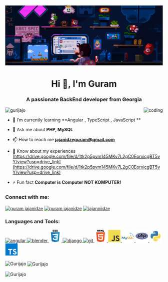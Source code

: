 ![logo](https://github.com/Gurijajo/Gurijajo/blob/main/Github%20banner.gif)
<h1 align="center">Hi 👋, I'm Guram</h1>
<h3 align="center">A passionate BackEnd developer from Georgia</h3>

<img align="right" alt="coding" widht="400"  src="https://media3.giphy.com/media/26tn33aiTi1jkl6H6/giphy.gif?cid=6c09b952k3p1rncrwb0i7mxi7fapvxcb4ds2wwv41126smyk&ep=v1_gifs_search&rid=giphy.gif&ct=g">

<p align="left"> <img src="https://komarev.com/ghpvc/?username=gurijajo&label=Profile%20views&color=0e75b6&style=flat" alt="gurijajo" /> </p>

- 🌱 I’m currently learning **Angular , TypeScript , JavaScript **

- 💬 Ask me about **PHP, MySQL**

- 📫 How to reach me **jajanidzeguram@gmail.com**

- 📄 Know about my experiences [https://drive.google.com/file/d/1tk2p5pvm145MKv7L2gC0EorxicgBT5vY/view?usp=drive_link](https://drive.google.com/file/d/1tk2p5pvm145MKv7L2gC0EorxicgBT5vY/view?usp=drive_link)

- ⚡ Fun fact **Computer is Computer NOT KOMPUTER!**

<h3 align="left">Connect with me:</h3>
<p align="left">
<a href="https://linkedin.com/in/guram jajanidze" target="blank"><img align="center" src="https://raw.githubusercontent.com/rahuldkjain/github-profile-readme-generator/master/src/images/icons/Social/linked-in-alt.svg" alt="guram jajanidze" height="30" width="40" /></a>
<a href="https://fb.com/guram jajanidze" target="blank"><img align="center" src="https://raw.githubusercontent.com/rahuldkjain/github-profile-readme-generator/master/src/images/icons/Social/facebook.svg" alt="guram jajanidze" height="30" width="40" /></a>
<a href="https://instagram.com/jajanniidze" target="blank"><img align="center" src="https://raw.githubusercontent.com/rahuldkjain/github-profile-readme-generator/master/src/images/icons/Social/instagram.svg" alt="jajanniidze" height="30" width="40" /></a>
</p>

<h3 align="left">Languages and Tools:</h3>
<p align="left"> <a href="https://angular.io" target="_blank" rel="noreferrer"> <img src="https://angular.io/assets/images/logos/angular/angular.svg" alt="angular" width="40" height="40"/> </a> <a href="https://www.blender.org/" target="_blank" rel="noreferrer"> <img src="https://download.blender.org/branding/community/blender_community_badge_white.svg" alt="blender" width="40" height="40"/> </a> <a href="https://www.w3schools.com/css/" target="_blank" rel="noreferrer"> <img src="https://raw.githubusercontent.com/devicons/devicon/master/icons/css3/css3-original-wordmark.svg" alt="css3" width="40" height="40"/> </a> <a href="https://www.djangoproject.com/" target="_blank" rel="noreferrer"> <img src="https://cdn.worldvectorlogo.com/logos/django.svg" alt="django" width="40" height="40"/> </a> <a href="https://git-scm.com/" target="_blank" rel="noreferrer"> <img src="https://www.vectorlogo.zone/logos/git-scm/git-scm-icon.svg" alt="git" width="40" height="40"/> </a> <a href="https://www.w3.org/html/" target="_blank" rel="noreferrer"> <img src="https://raw.githubusercontent.com/devicons/devicon/master/icons/html5/html5-original-wordmark.svg" alt="html5" width="40" height="40"/> </a> <a href="https://developer.mozilla.org/en-US/docs/Web/JavaScript" target="_blank" rel="noreferrer"> <img src="https://raw.githubusercontent.com/devicons/devicon/master/icons/javascript/javascript-original.svg" alt="javascript" width="40" height="40"/> </a> <a href="https://www.mysql.com/" target="_blank" rel="noreferrer"> <img src="https://raw.githubusercontent.com/devicons/devicon/master/icons/mysql/mysql-original-wordmark.svg" alt="mysql" width="40" height="40"/> </a> <a href="https://www.php.net" target="_blank" rel="noreferrer"> <img src="https://raw.githubusercontent.com/devicons/devicon/master/icons/php/php-original.svg" alt="php" width="40" height="40"/> </a> <a href="https://www.python.org" target="_blank" rel="noreferrer"> <img src="https://raw.githubusercontent.com/devicons/devicon/master/icons/python/python-original.svg" alt="python" width="40" height="40"/> </a> <a href="https://www.typescriptlang.org/" target="_blank" rel="noreferrer"> <img src="https://raw.githubusercontent.com/devicons/devicon/master/icons/typescript/typescript-original.svg" alt="typescript" width="40" height="40"/> </a> </p>

<p><img align="left" src="https://github-readme-stats.vercel.app/api/top-langs?username=Gurijajo&show_icons=true&locale=en&layout=compact" alt="Gurijajo" /></p>

<p>&nbsp;<img align="center" src="https://github-readme-stats.vercel.app/api?username=Gurijajo&show_icons=true&locale=en" alt="Gurijajo" /></p>

<p><img align="center" src="https://github-readme-streak-stats.herokuapp.com/?user=Gurijajo&" alt="Gurijajo" /></p>
